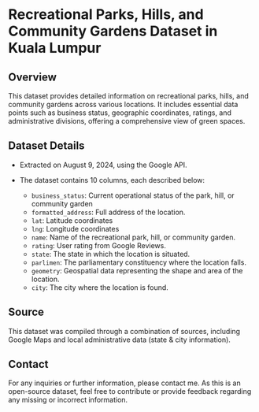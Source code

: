 # Recreational Parks, Hills, and Community Gardens Dataset in Kuala Lumpur
## Overview
This dataset provides detailed information on recreational parks, hills, and community gardens across various locations. It includes essential data points such as business status, geographic coordinates, ratings, and administrative divisions, offering a comprehensive view of green spaces.

## Dataset Details
- Extracted on August 9, 2024, using the Google API.
- The dataset contains 10 columns, each described below:

  - `business_status`: Current operational status of the park, hill, or community garden
  - `formatted_address`: Full address of the location.
  - `lat`: Latitude coordinates
  - `lng`: Longitude coordinates
  - `name`: Name of the recreational park, hill, or community garden.
  - `rating`: User rating from Google Reviews.
  - `state`: The state in which the location is situated.
  - `parlimen`: The parliamentary constituency where the location falls.
  - `geometry`: Geospatial data representing the shape and area of the location.
  - `city`: The city where the location is found.

## Source
This dataset was compiled through a combination of sources, including Google Maps and local administrative data (state & city information). 

## Contact
For any inquiries or further information, please contact me. As this is an open-source dataset, feel free to contribute or provide feedback regarding any missing or incorrect information.
